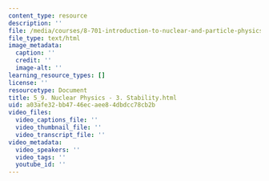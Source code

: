 ```yaml
---
content_type: resource
description: ''
file: /media/courses/8-701-introduction-to-nuclear-and-particle-physics-fall-2020/5_9-nuclear-physics-3-stability.html
file_type: text/html
image_metadata:
  caption: ''
  credit: ''
  image-alt: ''
learning_resource_types: []
license: ''
resourcetype: Document
title: 5_9. Nuclear Physics - 3. Stability.html
uid: a03afe32-bb47-46ec-aee8-4dbdcc78cb2b
video_files:
  video_captions_file: ''
  video_thumbnail_file: ''
  video_transcript_file: ''
video_metadata:
  video_speakers: ''
  video_tags: ''
  youtube_id: ''
---
```

